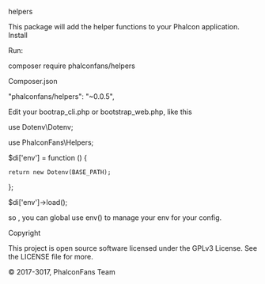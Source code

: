 helpers

This package will add the helper functions to your Phalcon application.
Install

Run:

composer require phalconfans/helpers

Composer.json

"phalconfans/helpers": "~0.0.5",

Edit your bootrap_cli.php or bootstrap_web.php, like this 

use Dotenv\Dotenv;

use PhalconFans\Helpers;

$di['env'] = function () {

    return new Dotenv(BASE_PATH);

};

$di['env']->load();

so , you can global use env() to manage your env for your config. 

Copyright

This project is open source software licensed under the GPLv3 License. See the LICENSE file for more.

© 2017-3017, PhalconFans Team
